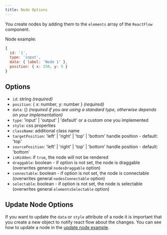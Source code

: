 ```yaml
---
title: Node Options
---
```


You create nodes by adding them to the `elements` array of the `ReactFlow` component.

Node example:

```js
{
  id: '1',
  type: 'input',
  data: { label: 'Node 1' },
  position: { x: 250, y: 5 }
}
```

## Options

- `id`: string _(required)_
- `position`: { x: number, y: number } _(required)_
- `data`: {} _(required if you are using a standard type, otherwise depends on your implementation)_
- `type`: 'input' | 'output' | 'default' or a custom one you implemented
- `style`: css properties
- `className`: additional class name
- `targetPosition`: 'left' | 'right' | 'top' | 'bottom' handle position - default: 'top'
- `sourcePosition`: 'left' | 'right' | 'top' | 'bottom' handle position - default: 'bottom'
- `isHidden`: if `true`, the node will not be rendered
- `draggable`: boolean - if option is not set, the node is draggable (overwrites general `nodesDraggable` option)
- `connectable`: boolean - if option is not set, the node is connectable (overwrites general `nodesConnectable` option)
- `selectable`: boolean - if option is not set, the node is selectable (overwrites general `elementsSelectable` option)

## Update Node Options

If you want to update the `data` or `style` attribute of a node it is important that you create a new object to notify react flow about the changes. You can see how to update a node in the [update node example](/examples/update-node/).
